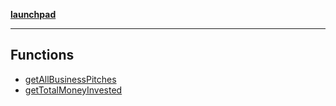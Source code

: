 [**launchpad**](index.md)

***

## Functions

- [getAllBusinessPitches](app.pitches._actions.Function.getAllBusinessPitches.md)
- [getTotalMoneyInvested](app.pitches._actions.Function.getTotalMoneyInvested.md)
